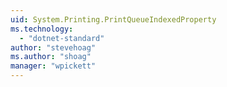 ```yaml
---
uid: System.Printing.PrintQueueIndexedProperty
ms.technology: 
  - "dotnet-standard"
author: "stevehoag"
ms.author: "shoag"
manager: "wpickett"
---
```


